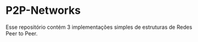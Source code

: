 # P2P-Networks
Esse repositório contém 3 implementações simples de estruturas de Redes Peer to Peer.
